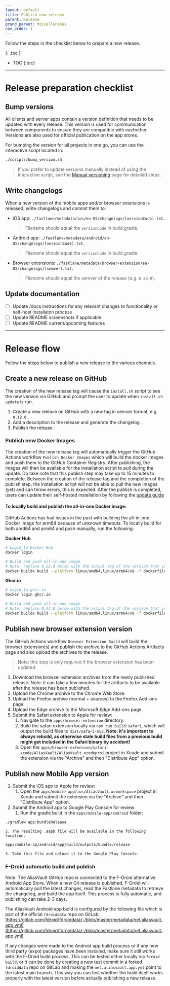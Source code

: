 ```yaml
---
layout: default
title: Publish new release
parent: Release
grand_parent: Miscellaneous
nav_order: 1
---
```


Follow the steps in the checklist below to prepare a new release.

{: .toc }
* TOC
{:toc}

---

# Release preparation checklist

## Bump versions
All clients and server apps contain a version definition that needs to be updated with every release. This version is used for communication between components to ensure they are compatible with eachother. Versions are also used for official publication on the app stores.

For bumping the version for all projects in one go, you can use the interactive script located in:
```bash
./scripts/bump_version.sh
```

> If you prefer to update versions manually instead of using the interactive script, see the [Manual versioning](manual-versioning) page for detailed steps.

## Write changelogs
When a new version of the mobile apps and/or browser extensions is released, write changelogs and commit them to:
- iOS app: `./fastlane/metadata/ios/en-US/changelogs/[versionCode].txt`.
    > Filename should equal the `versionCode` in build.gradle.
- Android app: `./fastlane/metadata/android/en-US/changelogs/[versionCode].txt`.
    > Filename should equal the `versionCode` in build.gradle.
- Browser extensions: `./fastlane/metadata/browser-extension/en-US/changelogs/[semver].txt`.
    > Filename should equal the semver of the release (e.g. `0.20.0`).

## Update documentation
- [ ] Update /docs instructions for any relevant changes to functionality or self-host installaton process
- [ ] Update README screenshots if applicable
- [ ] Update README current/upcoming features

---

# Release flow
Follow the steps below to publish a new release to the various channels.

## Create a new release on GitHub
The creation of the new release tag will cause the `install.sh` script to see the new version via GitHub and prompt the user to update when `install.sh update` is run.

1. Create a new release on GitHub with a new tag in semver format, e.g. `0.12.0`.
2. Add a description to the release and generate the changelog.
3. Publish the release.

### Publish new Docker Images
The creation of the new release tag will automatically trigger the GitHub Actions workflow `Publish Docker Images` which will build the docker images and push them to the GitHub Container Registry. After publishing, the images will then be available for the installation script to pull during the update. Do take note that this publish step may take up to 15 minutes to complete. Between the creation of the release tag and the completion of the publish step, the installation script will not be able to pull the new images (yet) and can throw errors, this is expected. After the publish is completed, users can update their self-hosted installation by following the [update guide](/installation/update)

#### To locally build and publish the all-in-one Docker image:
GitHub Actions has had issues in the past with building the all-in-one Docker image for arm64 because of unknown timeouts. To locally build for both amd64 and arm64 and push manually, run the following:

**Docker Hub**
```bash
# Login to Docker Hub
docker login

# Build and push all-in-one image
# Note: replace 0.22.0 below with the actual tag of the version that you're building and pushing
docker buildx build --platform linux/amd64,linux/arm64/v8 -f dockerfiles/all-in-one/Dockerfile -t aliasvault/aliasvault:0.22.0 -t aliasvault/aliasvault:latest --push .
```

**Ghcr.io**
```bash
# Login to ghcr.io
docker login ghcr.io

# Build and push all-in-one image
# Note: replace 0.22.0 below with the actual tag of the version that you're building and pushing
docker buildx build --platform linux/amd64,linux/arm64/v8 -f dockerfiles/all-in-one/Dockerfile -t ghcr.io/aliasvault/aliasvault:0.22.0 -t ghcr.io/aliasvault/aliasvault:latest --push .
```

## Publish new browser extension version
The GitHub Actions workflow `Browser Extension Build` will build the browser extension(s) and publish the archive to the GitHub Actions Artifacts page and also upload the archives to the release.

> Note: this step is only required if the browser extension has been updated.

1. Download the browser extension archives from the newly published release. Note: it can take a few minutes for the artifacts to be available after the release has been published.
2. Upload the Chrome archive to the Chrome Web Store.
3. Upload the Firefox archive (normal + sources) to the Firefox Add-ons page.
4. Upload the Edge archive to the Microsoft Edge Add-ons page.
5. Submit the Safari extension to Apple for review:
    1. Navigate to the `apps/browser-extension` directory.
    2. Build the safari extension locally via `npm run build:safari`, which will output the build files to `dist/safari-mv2`. **Note: it's important to always rebuild, as otherwise stale build files from a previous build might get included in the Safari binary by accident!**
    3. Open the `apps/browser-extension/safari-xcode/AliasVault/AliasVault.xcodeproj` project in Xcode and submit the extension via the "Archive" and then "Distribute App" option.

## Publish new Mobile App version
1. Submit the iOS app to Apple for review:
    1. Open the `apps/mobile-app/ios/AliasVault.xcworkspace` project in Xcode and submit the extension via the "Archive" and then "Distribute App" option.
2. Submit the Android app to Google Play Console for review:
    1. Run the gradle build in the `apps/mobile-app/android` folder:
```bash
./gradlew app:bundleRelease
```
    2. The resulting .aapb file will be available in the following location.
```bash
apps/mobile-ap/android/app/build/outputs/bundle/release
```
    3. Take this file and upload it to the Google Play Console.

### F-Droid automatic build and publish
Note: The AliasVault GitHub repo is connected to the F-Droid alternative Android App Store. When a new Git release is published, F-Droid will automatically pull the latest changes, read the Fastlane metadata to retrieve the changelog, and build the app itself. This process is fully automatic, and publishing can take 2-3 days.

The AliasVault Android app build is configured by the following file which is part of the official `fdroiddata` repo on GitLab:
[https://gitlab.com/fdroid/fdroiddata/-/blob/master/metadata/net.aliasvault.app.yml](https://gitlab.com/fdroid/fdroiddata/-/blob/master/metadata/net.aliasvault.app.yml)

If any changes were made to the Android app build process or if any new third party (expo) packages have been installed, make sure it still
works with the F-Droid build process. This can be tested either locally via `fdroid build`, or it can be done by creating a new test commit in
a forked `fdroiddata` repo on GitLab and making the `net.aliasvault.app.yml` point to the latest main branch. This way you can test whether
the build itself works properly with the latest version before actually publishing a new release.